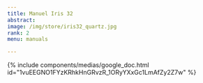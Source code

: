 ```yaml
---
title: Manuel Iris 32
abstract: 
image: /img/store/iris32_quartz.jpg
rank: 2
menu: manuals

---
```


{% include components/medias/google_doc.html id="1vuEEGNO1FYzKRhkHnGRvzR_1ORyYXxGc1LmAfZy2Z7w" %}
